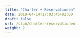 ```yaml
---
title: "Charter + Reservationen"
date: 2019-04-14T17:03:45+02:00
draft: false
url: /club/charter-reservationen
weight: 2
---
```


